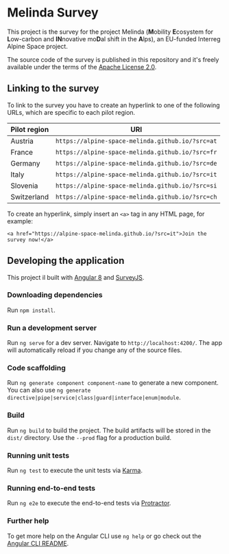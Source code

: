 # Melinda Survey

This project is the survey for the project Melinda (**M**obility **E**cosystem for **L**ow-carbon and **IN**novative mo**D**al shift in the **A**lps), an EU-funded Interreg Alpine Space project.

The source code of the survey is published in this repository and it's freely available under the terms of the [Apache License 2.0](https://spdx.org/licenses/Apache-2.0.html).

## Linking to the survey

To link to the survey you have to create an hyperlink to one of the following URLs, which are specific to each pilot region.

|Pilot region|URI                                             |
|------------|------------------------------------------------|
|Austria     |`https://alpine-space-melinda.github.io/?src=at`|
|France      |`https://alpine-space-melinda.github.io/?src=fr`|
|Germany     |`https://alpine-space-melinda.github.io/?src=de`|
|Italy       |`https://alpine-space-melinda.github.io/?src=it`|
|Slovenia    |`https://alpine-space-melinda.github.io/?src=si`|
|Switzerland |`https://alpine-space-melinda.github.io/?src=ch`|

To create an hyperlink, simply insert an `<a>` tag in any HTML page, for example:

```
<a href="https://alpine-space-melinda.github.io/?src=it">Join the survey now!</a>
```

## Developing the application

This project il built with [Angular 8](https://angular.io) and [SurveyJS](https://surveyjs.io).

### Downloading dependencies

Run `npm install`. 

### Run a development server

Run `ng serve` for a dev server. Navigate to `http://localhost:4200/`. The app will automatically reload if you change any of the source files.

### Code scaffolding

Run `ng generate component component-name` to generate a new component. You can also use `ng generate directive|pipe|service|class|guard|interface|enum|module`.

### Build

Run `ng build` to build the project. The build artifacts will be stored in the `dist/` directory. Use the `--prod` flag for a production build.

### Running unit tests

Run `ng test` to execute the unit tests via [Karma](https://karma-runner.github.io).

### Running end-to-end tests

Run `ng e2e` to execute the end-to-end tests via [Protractor](http://www.protractortest.org/).

### Further help

To get more help on the Angular CLI use `ng help` or go check out the [Angular CLI README](https://github.com/angular/angular-cli/blob/master/README.md).
